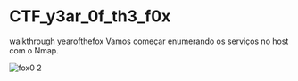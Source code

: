 # CTF_y3ar_0f_th3_f0x
walkthrough yearofthefox
Vamos começar enumerando os serviços no host com o Nmap.

![fox0 2](https://github.com/user-attachments/assets/9497c669-b7f2-4bdd-8510-cd86bffa1d11)
